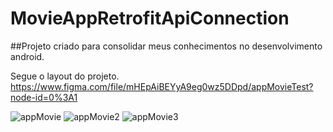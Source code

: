 # MovieAppRetrofitApiConnection
 
 ##Projeto criado para consolidar meus conhecimentos no desenvolvimento android.
 
Segue o layout do projeto.
https://www.figma.com/file/mHEpAiBEYyA9eg0wz5DDpd/appMovieTest?node-id=0%3A1

![appMovie](https://user-images.githubusercontent.com/39970020/138307656-c1b8ff97-0973-4e63-8c0f-e5be15c9d527.PNG)
![appMovie2](https://user-images.githubusercontent.com/39970020/138307963-5db608ce-6ea6-4992-be81-d9f3371911ba.PNG)
![appMovie3](https://user-images.githubusercontent.com/39970020/138307985-1241d65f-a471-40a6-95ad-5a480261528f.PNG)
